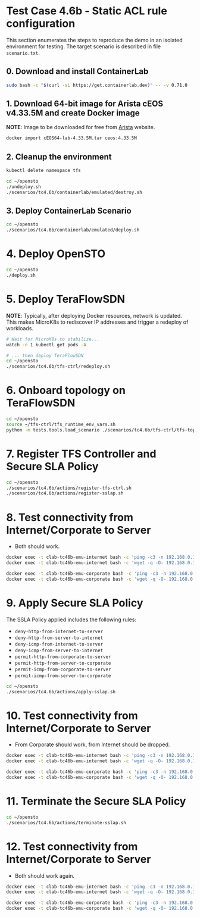 # Test Case 4.6b - Static ACL rule configuration

This section enumerates the steps to reproduce the demo in an isolated environment for testing.
The target scenario is described in file `scenario.txt`.

## 0. Download and install ContainerLab
```bash
sudo bash -c "$(curl -sL https://get.containerlab.dev)" -- -v 0.71.0
```

## 1. Download 64-bit image for Arista cEOS v4.33.5M and create Docker image
__NOTE__: Image to be downloaded for free from [Arista](https://www.arista.com/en/login) website.
```bash
docker import cEOS64-lab-4.33.5M.tar ceos:4.33.5M
```

## 2. Cleanup the environment
```bash
kubectl delete namespace tfs

cd ~/opensto
./undeploy.sh
./scenarios/tc4.6b/containerlab/emulated/destroy.sh
```

## 3. Deploy ContainerLab Scenario
```bash
cd ~/opensto
./scenarios/tc4.6b/containerlab/emulated/deploy.sh
```

# 4. Deploy OpenSTO
```bash
cd ~/opensto
./deploy.sh
```

# 5. Deploy TeraFlowSDN
__NOTE__: Typically, after deploying Docker resources, network is updated.
This makes MicroK8s to rediscover IP addresses and trigger a redeploy of workloads.
```bash
# Wait for MicroK8s to stabilize...
watch -n 1 kubectl get pods -A

# ... then deploy TeraFlowSDN
cd ~/opensto
./scenarios/tc4.6b/tfs-ctrl/redeploy.sh
```

# 6. Onboard topology on TeraFlowSDN
```bash
cd ~/opensto
source ~/tfs-ctrl/tfs_runtime_env_vars.sh
python -m tests.tools.load_scenario ./scenarios/tc4.6b/tfs-ctrl/tfs-topology.json
```

# 7. Register TFS Controller and Secure SLA Policy
```bash
cd ~/opensto
./scenarios/tc4.6b/actions/register-tfs-ctrl.sh
./scenarios/tc4.6b/actions/register-sslap.sh
```

# 8. Test connectivity from Internet/Corporate to Server
- Both should work.
```bash
docker exec -t clab-tc46b-emu-internet bash -c 'ping -c3 -n 192.168.0.10'
docker exec -t clab-tc46b-emu-internet bash -c 'wget -q -O- 192.168.0.10'

docker exec -t clab-tc46b-emu-corporate bash -c 'ping -c3 -n 192.168.0.10'
docker exec -t clab-tc46b-emu-corporate bash -c 'wget -q -O- 192.168.0.10'
```

# 9. Apply Secure SLA Policy
The SSLA Policy applied includes the following rules:
- `deny-http-from-internet-to-server`
- `deny-http-from-server-to-internet`
- `deny-icmp-from-internet-to-server`
- `deny-icmp-from-server-to-internet`
- `permit-http-from-corporate-to-server`
- `permit-http-from-server-to-corporate`
- `permit-icmp-from-corporate-to-server`
- `permit-icmp-from-server-to-corporate`

```bash
cd ~/opensto
./scenarios/tc4.6b/actions/apply-sslap.sh
```

# 10. Test connectivity from Internet/Corporate to Server
- From Corporate should work, from Internet should be dropped.
```bash
docker exec -t clab-tc46b-emu-internet bash -c 'ping -c3 -n 192.168.0.10'
docker exec -t clab-tc46b-emu-internet bash -c 'wget -q -O- 192.168.0.10'

docker exec -t clab-tc46b-emu-corporate bash -c 'ping -c3 -n 192.168.0.10'
docker exec -t clab-tc46b-emu-corporate bash -c 'wget -q -O- 192.168.0.10'
```

# 11. Terminate the Secure SLA Policy
```bash
cd ~/opensto
./scenarios/tc4.6b/actions/terminate-sslap.sh
```

# 12. Test connectivity from Internet/Corporate to Server
- Both should work again.
```bash
docker exec -t clab-tc46b-emu-internet bash -c 'ping -c3 -n 192.168.0.10'
docker exec -t clab-tc46b-emu-internet bash -c 'wget -q -O- 192.168.0.10'

docker exec -t clab-tc46b-emu-corporate bash -c 'ping -c3 -n 192.168.0.10'
docker exec -t clab-tc46b-emu-corporate bash -c 'wget -q -O- 192.168.0.10'
```
